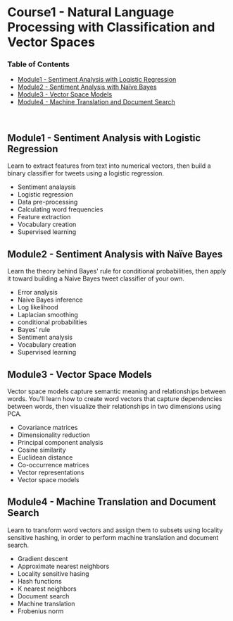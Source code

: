 # Course1 - Natural Language Processing with Classification and Vector Spaces 


### Table of Contents

  - [Module1 - Sentiment Analysis with Logistic Regression](https://github.com/jmcheon/natural_language_processing_specialization/tree/main/Course1/Module1)
  - [Module2 - Sentiment Analysis with Naïve Bayes](https://github.com/jmcheon/natural_language_processing_specialization/tree/main/Course1/Module2)
  - [Module3 - Vector Space Models](https://github.com/jmcheon/natural_language_processing_specialization/tree/main/Course1/Module3)
  - [Module4 - Machine Translation and Document Search](https://github.com/jmcheon/natural_language_processing_specialization/tree/main/Course1/Module4)
<br/>


## Module1 - Sentiment Analysis with Logistic Regression
Learn to extract features from text into numerical vectors, then build a binary  classifier for tweets using a logistic regression.

- Sentiment analaysis
- Logistic regression
- Data pre-processing
- Calculating word frequencies
- Feature extraction
- Vocabulary creation
- Supervised learning

## Module2 -  Sentiment Analysis with Naïve Bayes
Learn the theory behind Bayes' rule for conditional probabilities, then apply it toward building a Naive Bayes tweet classifier of your own.

- Error analysis
- Naive Bayes inference
- Log likelihood
- Laplacian smoothing
- conditional probabilities
- Bayes' rule
- Sentiment analysis
- Vocabulary creation
- Supervised learning

## Module3 - Vector Space Models
Vector space models capture semantic meaning and relationships between words. You'll learn how to create word vectors that capture dependencies between words, then visualize their relationships in two dimensions using PCA.

- Covariance matrices
- Dimensionality reduction
- Principal component analysis
- Cosine similarity
- Euclidean distance
- Co-occurrence matrices
- Vector representations
- Vector space models

## Module4 - Machine Translation and Document Search
Learn to transform word vectors and assign them to subsets using locality sensitive hashing, in order to perform machine translation and document search.

- Gradient descent
- Approximate nearest neighbors
- Locality sensitive hasing
- Hash functions
- K nearest neighbors
- Document search
- Machine translation
- Frobenius norm